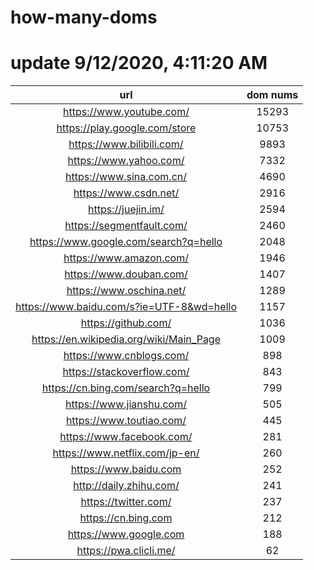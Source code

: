 # how-many-doms

# update 9/12/2020, 4:11:20 AM

url | dom nums
:-: | :-:
https://www.youtube.com/ | 15293
https://play.google.com/store | 10753
https://www.bilibili.com/ | 9893
https://www.yahoo.com/ | 7332
https://www.sina.com.cn/ | 4690
https://www.csdn.net/ | 2916
https://juejin.im/ | 2594
https://segmentfault.com/ | 2460
https://www.google.com/search?q=hello | 2048
https://www.amazon.com/ | 1946
https://www.douban.com/ | 1407
https://www.oschina.net/ | 1289
https://www.baidu.com/s?ie=UTF-8&wd=hello | 1157
https://github.com/ | 1036
https://en.wikipedia.org/wiki/Main_Page | 1009
https://www.cnblogs.com/ | 898
https://stackoverflow.com/ | 843
https://cn.bing.com/search?q=hello | 799
https://www.jianshu.com/ | 505
https://www.toutiao.com/ | 445
https://www.facebook.com/ | 281
https://www.netflix.com/jp-en/ | 260
https://www.baidu.com | 252
http://daily.zhihu.com/ | 241
https://twitter.com/ | 237
https://cn.bing.com | 212
https://www.google.com | 188
https://pwa.clicli.me/ | 62
